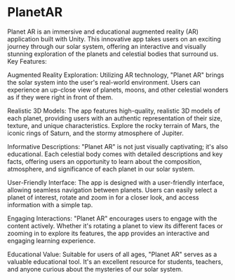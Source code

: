 # PlanetAR
Planet AR is an immersive and educational augmented reality (AR) application built with Unity. This innovative app takes users on an exciting journey through our solar system, offering an interactive and visually stunning exploration of the planets and celestial bodies that surround us.
Key Features:

Augmented Reality Exploration: Utilizing AR technology, "Planet AR" brings the solar system into the user's real-world environment. Users can experience an up-close view of planets, moons, and other celestial wonders as if they were right in front of them.

Realistic 3D Models: The app features high-quality, realistic 3D models of each planet, providing users with an authentic representation of their size, texture, and unique characteristics. Explore the rocky terrain of Mars, the iconic rings of Saturn, and the stormy atmosphere of Jupiter.

Informative Descriptions: "Planet AR" is not just visually captivating; it's also educational. Each celestial body comes with detailed descriptions and key facts, offering users an opportunity to learn about the composition, atmosphere, and significance of each planet in our solar system.

User-Friendly Interface: The app is designed with a user-friendly interface, allowing seamless navigation between planets. Users can easily select a planet of interest, rotate and zoom in for a closer look, and access information with a simple tap.

Engaging Interactions: "Planet AR" encourages users to engage with the content actively. Whether it's rotating a planet to view its different faces or zooming in to explore its features, the app provides an interactive and engaging learning experience.

Educational Value: Suitable for users of all ages, "Planet AR" serves as a valuable educational tool. It's an excellent resource for students, teachers, and anyone curious about the mysteries of our solar system.
